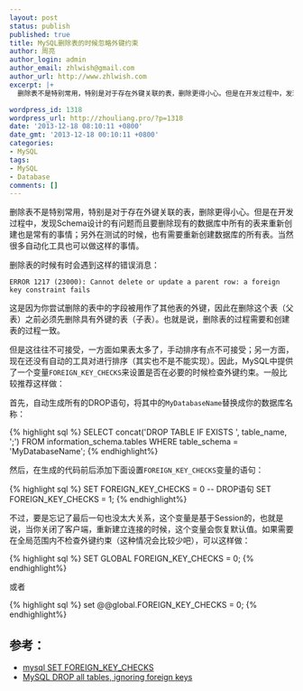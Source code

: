 ```yaml
---
layout: post
status: publish
published: true
title: MySQL删除表的时候忽略外键约束
author: 周亮
author_login: admin
author_email: zhlwish@gmail.com
author_url: http://www.zhlwish.com
excerpt: |+
  删除表不是特别常用，特别是对于存在外键关联的表，删除更得小心。但是在开发过程中，发现Schema设计的有问题而且要删除现有的数据库中所有的表来重新创建也是常有的事情；另外在测试的时候，也有需要重新创建数据库的所有表。当然很多自动化工具也可以做这样的事情。

wordpress_id: 1318
wordpress_url: http://zhouliang.pro/?p=1318
date: '2013-12-18 08:10:11 +0800'
date_gmt: '2013-12-18 00:10:11 +0800'
categories:
- MySQL
tags:
- MySQL
- Database
comments: []
---
```


删除表不是特别常用，特别是对于存在外键关联的表，删除更得小心。但是在开发过程中，发现Schema设计的有问题而且要删除现有的数据库中所有的表来重新创建也是常有的事情；另外在测试的时候，也有需要重新创建数据库的所有表。当然很多自动化工具也可以做这样的事情。

删除表的时候有时会遇到这样的错误消息：

    ERROR 1217 (23000): Cannot delete or update a parent row: a foreign key constraint fails

这是因为你尝试删除的表中的字段被用作了其他表的外键，因此在删除这个表（父表）之前必须先删除具有外键的表（子表）。也就是说，删除表的过程需要和创建表的过程一致。

但是这往往不可接受，一方面如果表太多了，手动排序有点不可接受；另一方面，现在还没有自动的工具对进行排序（其实也不是不能实现）。因此，MySQL中提供了一个变量`FOREIGN_KEY_CHECKS`来设置是否在必要的时候检查外键约束。一般比较推荐这样做：

首先，自动生成所有的DROP语句，将其中的`MyDatabaseName`替换成你的数据库名称：

{% highlight sql %}
SELECT concat('DROP TABLE IF EXISTS ', table_name, ';')
FROM information_schema.tables
WHERE table_schema = 'MyDatabaseName';
{% endhighlight%}

然后，在生成的代码前后添加下面设置`FOREIGN_KEY_CHECKS`变量的语句：

{% highlight sql %}
SET FOREIGN_KEY_CHECKS = 0
-- DROP语句
SET FOREIGN_KEY_CHECKS = 1;
{% endhighlight%}

不过，要是忘记了最后一句也没太大关系，这个变量是基于Session的，也就是说，当你关闭了客户端，重新建立连接的时候，这个变量会恢复默认值。如果需要在全局范围内不检查外键约束（这种情况会比较少吧），可以这样做：

{% highlight sql %}
SET GLOBAL FOREIGN_KEY_CHECKS = 0;
{% endhighlight%}

或者

{% highlight sql %}
set @@global.FOREIGN_KEY_CHECKS = 0;
{% endhighlight%}

## 参考：

* <a href="http://stackoverflow.com/questions/8538636/mysql-set-foreign-key-checks">mysql SET FOREIGN_KEY_CHECKS</a>
* <a href="http://stackoverflow.com/questions/3476765/mysql-drop-all-tables-ignoring-foreign-keys">MySQL DROP all tables, ignoring foreign keys</a>

